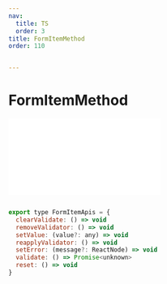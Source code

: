 ```yaml
---
nav: 
  title: TS
  order: 3
title: FormItemMethod
order: 110


---
```


# FormItemMethod 
<embed src="./embed/_FormItemMethod.md"></embed> 

```jsx | pure

export type FormItemApis = {
  clearValidate: () => void
  removeValidator: () => void
  setValue: (value?: any) => void
  reapplyValidator: () => void
  setError: (message?: ReactNode) => void
  validate: () => Promise<unknown>
  reset: () => void
}


```

